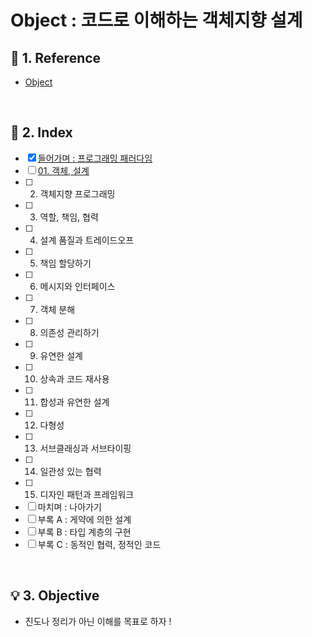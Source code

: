 # Object : 코드로 이해하는 객체지향 설계

## :blue_book: 1. Reference
- [Object](http://www.yes24.com/Product/Goods/74219491)
<br/>

## :pushpin: 2. Index
- [x] [들어가며 : 프로그래밍 패러다임](https://github.com/dheldh77/Object/blob/master/intro/intro.md)
- [ ] [01. 객체, 설계](https://github.com/dheldh77/Object/blob/master/chapter01/chapter01.md)
- [ ] 02. 객체지향 프로그래밍
- [ ] 03. 역할, 책임, 협력
- [ ] 04. 설계 품질과 트레이드오프
- [ ] 05. 책임 할당하기
- [ ] 06. 메시지와 인터페이스
- [ ] 07. 객체 분해
- [ ] 08. 의존성 관리하기
- [ ] 09. 유연한 설계
- [ ] 10. 상속과 코드 재사용
- [ ] 11. 합성과 유연한 설계
- [ ] 12. 다형성
- [ ] 13. 서브클래싱과 서브타이핑
- [ ] 14. 일관성 있는 협력
- [ ] 15. 디자인 패턴과 프레임워크
- [ ] 마치며 : 나아가기
- [ ] 부록 A : 게약에 의한 설계
- [ ] 부록 B : 타입 계층의 구현
- [ ] 부록 C : 동적인 협력, 정적인 코드
<br/>


## 💡 3. Objective
- 진도나 정리가 아닌 이해를 목표로 하자 !
